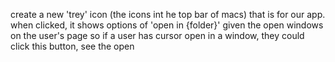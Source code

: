 create a new 'trey' icon (the icons int he top bar of macs) that is for our app. when clicked, it shows options of 'open in {folder}' given the open windows on the user's page so if a user has cursor open in a window, they could click this button, see the open